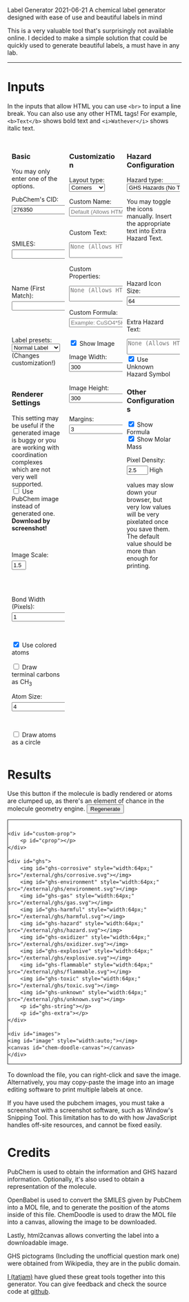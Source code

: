 Label Generator
2021-06-21
A chemical label generator designed with ease of use and beautiful labels in mind

This is a very valuable tool that's surprisingly not available online. I decided to make a simple solution
that could be quickly used to generate beautiful labels, a must have in any lab.

---

<style>
* {
  box-sizing: border-box;
}

/* Create two equal columns that floats next to each other */
.column {
  float: left;
  width: 33%;
  padding: 10px;
}

.columncheck { 
  float: left;
  width: 11%;
  padding: 10px;
}

/* Clear floats after the columns */
.row:after {
  content: "";
  display: table;
  clear: both;
}

input {
    margin-top: 5px;
    margin-bottom:15px;
}

input[type=checkbox] {
    margin-bottom: -5px;
    margin-top: 0px;
}

canvas.ChemDoodleWebComponent {
    border:none;
}

input::-webkit-outer-spin-button,
input::-webkit-inner-spin-button {
  -webkit-appearance: none;
  margin: 0;
}

input[type=number] {
  -moz-appearance: textfield;
}

</style>

# Inputs

In the inputs that allow HTML you can use ``<br>`` to input a line break. You can also use any other HTML tags!
For example, ``<b>Text</b>`` shows bold text and ``<i>Wathever</i>`` shows italic text.

<div class="row">
<div class="column">

<h3>Basic</h3>

You may only enter one of the options.<br>

<label for="smiles">PubChem's CID: </label>
<input type="text" id="cid" name="cid" value="276350" onchange="change_name('cid')">

<br>

<label for="smiles">SMILES: </label>
<input type="text" id="smiles" name="smiles" onchange="change_name('smiles')">

<br>

<label for="smiles">Name (First Match): </label>
<input type="text" id="name-fm" name="name-fm" onchange="change_name('name-fm')">

<br>

<label for="type">Label presets:</label>
<select name="type" id="type" onchange="change_preset(this.value)">
    <option value="compact">Compact Label</option>
    <option value="small">Small Label</option>
    <option value="normal" selected="selected">Normal Label</option>
    <option value="detailed">Detailed Label</option>
</select>
(Changes customization!)

<br>


<h3>Renderer Settings</h3>

This setting may be useful if the generated image is buggy or you are working with coordination complexes which
are not very well supported.
<br>
<input type="checkbox" id="use-pubchem" name="use-pubchem" value="Use Pubchem" onchange="generate()">
<label for="use-pubchem">Use PubChem image instead of generated one. <b>Download by screenshot!</b></label><br>

<br>

<div id="image-settings">

<label for="bond-length">Image Scale: </label>
<input type="number" id="bond-length" value=1.5 name="bond-length" onchange="generate()" min="0" max="5">

<br>

<label for="bond-width">Bond Width (Pixels): </label>
<input type="number" id="bond-width" value=1 name="bond-width" onchange="generate()">

<br>

<input type="checkbox" id="use-colors" name="use-colors" value="Use Colors" checked onchange="generate()">
<label for="use-colors">Use colored atoms</label><br>

<br>

<input type="checkbox" id="terminal-carbons" name="terminal-carbons" value="Use Terminal Carbons" onchange="generate()">
<label for="terminal-carbons">Draw terminal carbons as CH<sub>3</sub></label><br>

<label for="iheight">Atom Size: </label>
<input type="number" id="atom-radius" value=4 name="atom-radius" onchange="generate()">

<br>

<input type="checkbox" id="circle-atoms" name="circle-atoms" value="Use Circular Carbons" onchange="generate()">
<label for="circle-atoms">Draw atoms as a circle<br>

</div>

</div>
<div class="column">

<h3>Customization</h3>


<label for="layout_type">Layout type: </label>
<select name="layout_type" id="layout_type" onchange="generate()">
    <option value="hor">Horizontal</option>
    <option value="ver">Vertical</option>
    <option value="corners" selected="selected">Corners</option>
</select>

<label for="custom_name">Custom Name: </label>
<input type="text" id="custom_name" placeholder="Default (Allows HTML)" name="custom_name" onchange="generate()">

<label for="custom_text">Custom Text: </label>
<textarea type="text" id="custom_text" placeholder="None (Allows HTML)" name="custom_text" onchange="generate()"></textarea>

<label for="custom_prop">Custom Properties: </label>
<textarea type="text" id="custom_prop" placeholder="None (Allows HTML)" name="custom_prop" onchange="generate()"></textarea>

<label for="custom_text">Custom Formula: </label>
<input type="text" id="custom_formula" placeholder="Example: CuSO4*5H2O" name="custom_formula" onchange="generate()"></input>

<input type="checkbox" id="show-image" name="show-image" value="Image" checked onchange="generate()">
<label for="show-image">Show Image</label><br>

<label for="iwidth">Image Width: </label>
<input type="number" id="iwidth" value=300 name="iwidth" onchange="generate()">

<label for="iheight">Image Height: </label>
<input type="number" id="iheight" value=300 name="iheight" onchange="generate()">

<label for="margins">Margins: </label>
<input type="number" id="margins" value=3 name="margins" onchange="generate()">

</div>
<div class="column">

<h3>Hazard Configuration</h3>

<label for="hazard_type">Hazard type:</label>
<select name="hazard_type" id="hazard_type" onchange="generate()">
    <option value="none">No Hazards Shown</option>
    <option value="danger">GHS Danger (Force)</option>
    <option value="ghs">GHS Hazards</option>
    <option value="ghs-custom">Custom GHS Hazards</option>
    <option value="ghs-nt" selected="selected">GHS Hazards (No Text)</option>
</select>

<div id="custom-ghs" class="row">
You may toggle the icons manually. Insert the appropriate text into Extra Hazard Text.
<br>

<div class="columncheck"><input type="checkbox" id="custom-ghs-explosive" onchange="generate()" class="columncheck">
<label for="custom-ghs-explosive"><img style="width:32px;" src="/external/ghs/explosive.svg"></img></label></div>
<div class="columncheck"><input type="checkbox" id="custom-ghs-flammable" onchange="generate()" class="columncheck">
<label for="custom-ghs-flammable"><img style="width:32px;" src="/external/ghs/flammable.svg"></img></label></div>
<div class="columncheck"><input type="checkbox" id="custom-ghs-oxidizer" onchange="generate()" class="columncheck">
<label for="custom-ghs-oxidizer"><img style="width:32px;" src="/external/ghs/oxidizer.svg"></img></label></div>
<div class="columncheck"><input type="checkbox" id="custom-ghs-gas" onchange="generate()" class="columncheck">
<label for="custom-ghs-gas"><img style="width:32px;" src="/external/ghs/gas.svg"></img></label></div>
<div class="columncheck"><input type="checkbox" id="custom-ghs-corrosive" onchange="generate()" class="columncheck">
<label for="custom-ghs-corrosive"><img style="width:32px;" src="/external/ghs/corrosive.svg"></img></label></div>
<div class="columncheck"><input type="checkbox" id="custom-ghs-toxic" onchange="generate()" class="columncheck">
<label for="custom-ghs-toxic"><img style="width:32px;" src="/external/ghs/toxic.svg"></img></label></div>
<div class="columncheck"><input type="checkbox" id="custom-ghs-harmful" onchange="generate()" class="columncheck">
<label for="custom-ghs-harmful"><img style="width:32px;" src="/external/ghs/harmful.svg"></img></label></div>
<div class="columncheck"><input type="checkbox" id="custom-ghs-hazard" onchange="generate()" class="columncheck">
<label for="custom-ghs-hazard"><img style="width:32px;" src="/external/ghs/hazard.svg"></img></label></div>
<div class="columncheck"><input type="checkbox" id="custom-ghs-environment" onchange="generate()" class="columncheck">
<label for="custom-ghs-environment"><img style="width:32px;" src="/external/ghs/environment.svg"></img></label></div>


</div>



<label for="ghs_size">Hazard Icon Size: </label>
<input type="number" id="ghs_size" value=64 name="ghs_size" onchange="generate()">

<label for="custom_text">Extra Hazard Text: </label>
<textarea type="text" id="hazard_text" placeholder="None (Allows HTML)" name="hazard_text" onchange="generate()"></textarea>

<input type="checkbox" id="unknown-hazard" name="unknown-hazard" value="Unknown Hazard" checked onchange="generate()">
<label for="unknown-hazard">Use Unknown Hazard Symbol</label><br>

<h3>Other Configurations</h3>

<input type="checkbox" id="formula" name="formula" value="Formula" checked onchange="generate()">
<label for="formula">Show Formula</label><br>

<input type="checkbox" id="molar-mass" name="molar-mass" value="Molar Mass" checked onchange="generate()">
<label for="molar-mass">Show Molar Mass</label><br>

<label for="density">Pixel Density: </label>
<input type="number" id="density" value=2.5 min="0.5" max="8.0" name="density" onchange="generate()">
High values may slow down your browser, but very low values will be very pixelated once you save them. The default
value should be more than enough for printing.

</div>
</div>


# Results

Use this button if the molecule is badly rendered or atoms are clumped up, as there's an element of chance in the
molecule geometry engine.
<button onclick="generate()">Regenerate</button>

<div id="generated" style="background-color:#ffffff;padding-top:0px;overflow:visible;">
<div id="margin-holder" style="border:solid 1px;display:inline-block;padding-top:0px;">
    <div id="base-text">
        <h3 id="cname"></h3>
        <p id="ctext"></p>
        <p id="cformula"></p>
        <p id="mmass"></p>
    </div>
    
    <div id="custom-prop">
        <p id="cprop"></p>
    </div>

    <div id="ghs">
        <img id="ghs-corrosive" style="width:64px;" src="/external/ghs/corrosive.svg"></img>
        <img id="ghs-environment" style="width:64px;" src="/external/ghs/environment.svg"></img>
        <img id="ghs-gas" style="width:64px;" src="/external/ghs/gas.svg"></img>
        <img id="ghs-harmful" style="width:64px;" src="/external/ghs/harmful.svg"></img>
        <img id="ghs-hazard" style="width:64px;" src="/external/ghs/hazard.svg"></img>
        <img id="ghs-oxidizer" style="width:64px;" src="/external/ghs/oxidizer.svg"></img>
        <img id="ghs-explosive" style="width:64px;" src="/external/ghs/explosive.svg"></img>
        <img id="ghs-flammable" style="width:64px;" src="/external/ghs/flammable.svg"></img>
        <img id="ghs-toxic" style="width:64px;" src="/external/ghs/toxic.svg"></img>
        <img id="ghs-unknown" style="width:64px;" src="/external/ghs/unknown.svg"></img>
        <p id="ghs-string"></p>
        <p id="ghs-extra"></p>
    </div>

    <div id="images">
    <img id="image" style="width:auto;"></img>
    <canvas id="chem-doodle-canvas"></canvas>
    </div>

</div>
</div>

<div id="holder"></div>

To download the file, you can right-click and save the image. Alternatively, you may copy-paste the image
into an image editing software to print multiple labels at once.

If you have used the pubchem images, you must take a screenshot with a screenshot software, such as Window's
Snipping Tool. 
This limitation has to do with how JavaScript handles off-site resources, and cannot be fixed easily.

# Credits

PubChem is used to obtain the information and GHS hazard information. Optionally, it's also used to obtain
a representation of the molecule.

OpenBabel is used to convert the SMILES given by PubChem into a MOL file, and to generate the position
of the atoms inside of this file.
ChemDoodle is used to draw the MOL file into a canvas, allowing the image to be downloaded.

Lastly, html2canvas allows converting the label into a downloadable image.

GHS pictograms (Including the unofficial question mark one) were obtained from Wikipedia, they are in the public domain.

[I (tatjam)](https://www.github.com/tatjam) have glued these great tools together into this generator. You can give feedback
and check the source code at [github](https://github.com/tatjam/tatjam.github.io).

<script src="/external/html2canvas/html2canvas.min.js"></script>
<link rel="stylesheet" href="/external/chemdoodle/ChemDoodleWeb.css" type="text/css">
<script type="text/javascript" src="/external/chemdoodle/ChemDoodleWeb.js"></script>
<script src="/external/openbabel/openbabel.js"></script>
<script src="/external/label-generator.js">